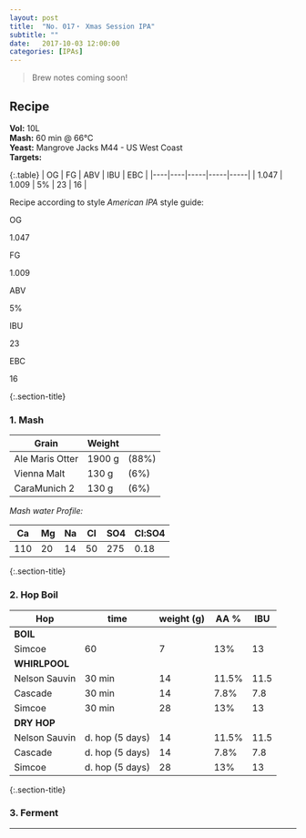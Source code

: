 ```yaml
---
layout: post
title:  "No. 017・ Xmas Session IPA"
subtitle: ""
date:   2017-10-03 12:00:00
categories: [IPAs]
---
```


>Brew notes coming soon!



## Recipe ##
**Vol:** 10L  
**Mash:** 60 min @ 66°C  
**Yeast:** Mangrove Jacks M44 - US West Coast  
**Targets:**

{:.table}
| OG | FG | ABV | IBU | EBC |
|----|----|-----|-----|-----|
| 1.047 | 1.009 | 5% | 23 | 16 |

Recipe according to style *American IPA* style guide:

<div class="cf">
  <p class="stats-label">OG</p>
  <div class="stats" >
    <div class="stats-bar"  style="left: 46.7%; right:37.5%;" ></div>
    <div class="marker" style="left: 39.2%;" ><p>1.047</p></div>
  </div>
</div>
<div class="cf">
  <p class="stats-label">FG</p>
  <div class="stats" >
    <div class="stats-bar"  style="left: 8.3%; right:85%;" ></div>
    <div class="marker" style="left: 7.5%;" ><p>1.009</p></div>
  </div>
</div>
<div class="cf">
  <p class="stats-label">ABV</p>
  <div class="stats" >
    <div class="stats-bar"  style="left: 36.7%; right:50%;" ></div>
    <div class="marker" style="left: 33.3%;" ><p>5%</p></div>
  </div>
</div>
<div class="cf">
  <p class="stats-label">IBU</p>
  <div class="stats" >
    <div class="stats-bar"  style="left: 40%; right:40%;" ></div>
    <div class="marker" style="left: 23%;" ><p>23</p></div>
  </div>
</div>
<div class="cf">
  <p class="stats-label">EBC</p>
  <div class="stats" >
    <div class="stats-bar"  style="left: 14.8%; right:63.1%;" ></div>
    <div class="marker" style="left: 20%;" ><p>16</p></div>
  </div>
</div>


{:.section-title}
### 1. Mash ###

| Grain             | Weight      |         |
|-------------------|-------------|---------|
| Ale Maris Otter | 1900 g      | (88%) |
| Vienna Malt | 130 g      | (6%) |
| CaraMunich 2 | 130 g      | (6%) |






*Mash water Profile:*  

| Ca | Mg | Na | Cl | SO4 | Cl:SO4 |
|--|--|--|--|--|--|
| 110 | 20 | 14 | 50 | 275 | 0.18 |

{:.section-title}
### 2. Hop Boil ###

| Hop | time | weight (g) | AA % | IBU |
|-------|-------|-------|--------|-------|
| **BOIL** |  |  |  |  |
| Simcoe | 60 | 7 | 13% | 13 |
| **WHIRLPOOL** |  |  |  |  |
| Nelson Sauvin | 30 min | 14 | 11.5% | 11.5 |
| Cascade | 30 min | 14 | 7.8% | 7.8 |
| Simcoe | 30 min | 28 | 13% | 13 |
| **DRY HOP** |  |  |  |  |
| Nelson Sauvin | d. hop (5 days) | 14 | 11.5% | 11.5 |
| Cascade | d. hop (5 days) | 14 | 7.8% | 7.8 |
| Simcoe | d. hop (5 days) | 28 | 13% | 13 |

{:.section-title}
### 3. Ferment  ###

---

